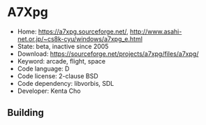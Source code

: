 # A7Xpg

- Home: https://a7xpg.sourceforge.net/, http://www.asahi-net.or.jp/~cs8k-cyu/windows/a7xpg_e.html
- State: beta, inactive since 2005
- Download: https://sourceforge.net/projects/a7xpg/files/a7xpg/
- Keyword: arcade, flight, space
- Code language: D
- Code license: 2-clause BSD
- Code dependency: libvorbis, SDL
- Developer: Kenta Cho

## Building
